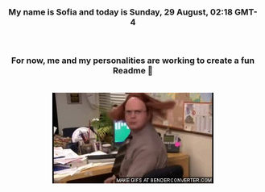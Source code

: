 


<div align="center">
<h3 >My name is Sofia and today is Sunday, 29 August, 02:18 GMT-4</h3><br>
<h3 >For now, me and my personalities are working to create a fun Readme 👋
</h3><br>
<img src='img/dwight.gif' alt='working...'/>
</div>
